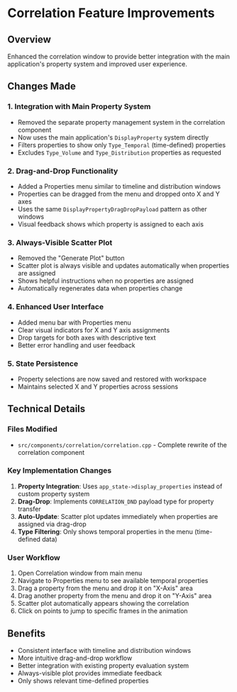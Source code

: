 # Correlation Feature Improvements

## Overview
Enhanced the correlation window to provide better integration with the main application's property system and improved user experience.

## Changes Made

### 1. Integration with Main Property System
- Removed the separate property management system in the correlation component
- Now uses the main application's `DisplayProperty` system directly
- Filters properties to show only `Type_Temporal` (time-defined) properties
- Excludes `Type_Volume` and `Type_Distribution` properties as requested

### 2. Drag-and-Drop Functionality
- Added a Properties menu similar to timeline and distribution windows
- Properties can be dragged from the menu and dropped onto X and Y axes
- Uses the same `DisplayPropertyDragDropPayload` pattern as other windows
- Visual feedback shows which property is assigned to each axis

### 3. Always-Visible Scatter Plot
- Removed the "Generate Plot" button
- Scatter plot is always visible and updates automatically when properties are assigned
- Shows helpful instructions when no properties are assigned
- Automatically regenerates data when properties change

### 4. Enhanced User Interface
- Added menu bar with Properties menu
- Clear visual indicators for X and Y axis assignments
- Drop targets for both axes with descriptive text
- Better error handling and user feedback

### 5. State Persistence
- Property selections are now saved and restored with workspace
- Maintains selected X and Y properties across sessions

## Technical Details

### Files Modified
- `src/components/correlation/correlation.cpp` - Complete rewrite of the correlation component

### Key Implementation Changes
1. **Property Integration**: Uses `app_state->display_properties` instead of custom property system
2. **Drag-Drop**: Implements `CORRELATION_DND` payload type for property transfer
3. **Auto-Update**: Scatter plot updates immediately when properties are assigned via drag-drop
4. **Type Filtering**: Only shows temporal properties in the menu (time-defined data)

### User Workflow
1. Open Correlation window from main menu
2. Navigate to Properties menu to see available temporal properties
3. Drag a property from the menu and drop it on "X-Axis" area
4. Drag another property from the menu and drop it on "Y-Axis" area
5. Scatter plot automatically appears showing the correlation
6. Click on points to jump to specific frames in the animation

## Benefits
- Consistent interface with timeline and distribution windows
- More intuitive drag-and-drop workflow
- Better integration with existing property evaluation system
- Always-visible plot provides immediate feedback
- Only shows relevant time-defined properties